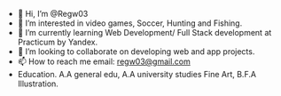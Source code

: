 - 👋 Hi, I’m @Regw03
- 👀 I’m interested in video games, Soccer, Hunting and Fishing. 
- 🌱 I’m currently learning Web Development/ Full Stack development at Practicum by Yandex. 
- 💞️ I’m looking to collaborate on developing web and app projects.
- 📫 How to reach me email: regw03@gmail.com
- Education. A.A general edu, A.A university studies Fine Art, B.F.A Illustration.

<!---
Regw03/Regw03 is a ✨ special ✨ repository because its `README.md` (this file) appears on your GitHub profile.
You can click the Preview link to take a look at your changes.
--->
